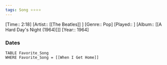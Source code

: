 ```yaml
---
tags: Song ⭐⭐⭐⭐ 
---
```

[Time:: 2:18]
[Artist:: [[The Beatles]] ]
[Genre:: Pop]
[Played:: ]
[Album:: [[A Hard Day's Night (1964)]]]
[Year:: 1964]
### Dates
````dataview
TABLE Favorite_Song
WHERE Favorite_Song = [[When I Get Home]]
````